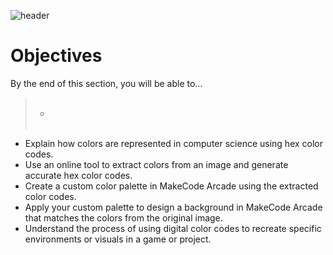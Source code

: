 ![header](assets/header.png)

# Objectives

By the end of this section, you will be able to...

<blockquote>
  <ul style="list-style-type:circle;">
    <br>
    <li></li>
    <br>
  </ul>
</blockquote>

- Explain how colors are represented in computer science using hex color codes.
- Use an online tool to extract colors from an image and generate accurate hex color codes.
- Create a custom color palette in MakeCode Arcade using the extracted color codes.
- Apply your custom palette to design a background in MakeCode Arcade that matches the colors from the original image.
- Understand the process of using digital color codes to recreate specific environments or visuals in a game or project.